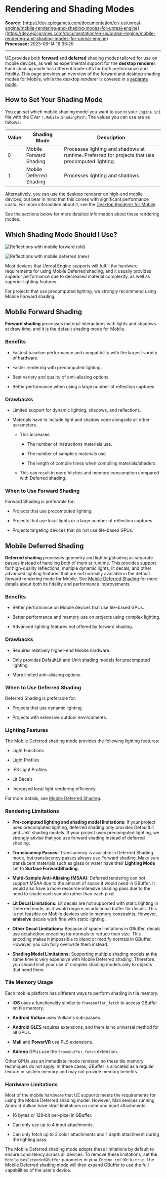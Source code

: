 # Rendering and Shading Modes

**Source:** [https://dev.epicgames.com/documentation/en-us/unreal-engine/mobile-rendering-and-shading-modes-for-unreal-engine](https://dev.epicgames.com/documentation/en-us/unreal-engine/mobile-rendering-and-shading-modes-for-unreal-engine)  
**Processed:** 2025-06-14 16:36:29

---

UE provides both **forward** and **deferred** shading modes tailored for use on mobile devices, as well as experimental support for the **desktop renderer**. Each shading mode has different trade-offs for both performance and fidelity. This page provides an overview of the forward and desktop shading modes for Mobile, while the desktop renderer is covered in a [separate guide](/documentation/en-us/unreal-engine/using-the-desktop-renderer-on-mobile-in-unreal-engine).

## How to Set Your Shading Mode

You can set which mobile shading model you want to use in your `Engine.ini` file with the CVar `r.Mobile.ShadingPath`. The values you can use are as follows:

| **Value** | **Shading Mode** | **Description** |
| --- | --- | --- |
| 0 | Mobile Forward Shading | Processes lighting and shadows at runtime. Preferred for projects that use precomputed lighting. |
| 1 | Mobile Deferred Shading | Processes lighting and shadows |

Alternatively, you can use the desktop renderer on high-end mobile devices, but bear in mind that this comes with significant performance costs. For more information about it, see the [Desktop Renderer for Mobile](/documentation/en-us/unreal-engine/using-the-desktop-renderer-on-mobile-in-unreal-engine).

See the sections below for more detailed information about these rendering modes.

## Which Shading Mode Should I Use?

![Reflections with mobile forward (old)](https://d1iv7db44yhgxn.cloudfront.net/documentation/images/c12c6cc9-df4f-4fcc-8fd4-732eae76e483/mobilerenderingold.png)

![Reflections with mobile deferred (new)](https://d1iv7db44yhgxn.cloudfront.net/documentation/images/3f0d1df0-4dc2-4b57-829b-52925d7ca13d/mobilerenderingnew.png)

Most devices that Unreal Engine supports will fulfill the hardware requirements for using Mobile Deferred shading, and it usually provides superior performance due to decreased material complexity, as well as superior lighting features.

For projects that use precomputed lighting, we strongly recommend using Mobile Forward shading.

## Mobile Forward Shading

**Forward shading** processes material interactions with lights and shadows at draw time, and it is the default shading mode for Mobile.

### Benefits

-   Fastest baseline performance and compatibility with the largest variety of hardware.
    
-   Faster rendering with precomputed lighting.
    
-   Best variety and quality of anti-aliasing options.
    
-   Better performance when using a large number of reflection captures.
    

### Drawbacks

-   Limited support for dynamic lighting, shadows, and reflections.
    
-   Materials have to include light and shadow code alongside all other parameters.
    
    -   This increases:
        
        -   The number of instructions materials use.
            
        -   The number of samplers materials use.
            
        -   The length of compile times when compiling materials/shaders.
            
    -   This can result in more hitches and memory consumption compared with Deferred shading.
        

### When to Use Forward Shading

Forward Shading is preferable for:

-   Projects that use precomputed lighting.
    
-   Projects that use local lights or a large number of reflection captures.
    
-   Projects targeting devices that do not use tile-based GPUs.
    

## Mobile Deferred Shading

**Deferred shading** processes geometry and lighting/shading as separate passes instead of handling both of them at runtime. This provides support for high-quality reflections, multiple dynamic lights, lit decals, and other advanced lighting features that are not normally available in the default forward rendering mode for Mobile. See [Mobile Deferred Shading](/documentation/en-us/unreal-engine/using-the-mobile-deferred-shading-mode-in-unreal-engine) for more details about both its fidelity and performance improvements.

### Benefits

-   Better performance on Mobile devices that use tile-based GPUs.
    
-   Better performance and memory use on projects using complex lighting.
    
-   Advanced lighting features not offered by forward shading.
    

### Drawbacks

-   Requires relatively higher-end Mobile hardware.
    
-   Only provides DefaultLit and Unlit shading models for precomputed lighting.
    
-   More limited anti-aliasing options.
    

### When to Use Deferred Shading

Deferred Shading is preferable for:

-   Projects that use dynamic lighting.
    
-   Projects with extensive outdoor environments.
    

### Lighting Features

The Mobile Deferred shading mode provides the following lighting features:

-   Light Functions
    
-   Light Profiles
    
-   IES Light Profiles
    
-   Lit Decals
    
-   Increased local light rendering efficiency.
    

For more details, see [Mobile Deferred Shading](/documentation/en-us/unreal-engine/using-the-mobile-deferred-shading-mode-in-unreal-engine).

### Rendering Limitations

-   **Pre-computed lighting and shading model limitations:** If your project uses precomputed lighting, deferred shading only provides DefaultLit and Unlit shading models. If your project uses precomputed lighting, we strongly advise that you use forward shading instead of deferred shading.
    
-   **Translucency Passes:** Translucency is available in Deferred Shading mode, but translucency passes always use Forward shading. Make sure translucent materials such as glass or water have their **Lighting Mode** set to **Surface ForwardShading**.
    
-   **Multi-Sample Anti-Aliasing (MSAA)**: Deferred rendering can not support MSAA due to the amount of space it would need in GBuffer. It would also have a more resource-intensive shading pass due to the need to shade each sample rather than each pixel.
    
-   **Lit Decal Limitations:** Lit decals are not supported with static lighting in Deferred mode, as it would require an additional buffer for decals. This is not feasible on Mobile devices ude to memory constraints. However, **emissive** decals work fine with static lighting.
    
-   **Other Decal Limitations:** Because of space limitations in GBuffer, decals use octahedron encoding for normals to reduce their size. This encoding makes it impossible to blend or modify normals in GBuffer. However, you can fully overwrite them instead.
    
-   **Shading Model Limitations:** Supporting multiple shading models at the same time is very expensive with Mobile Deferred shading. Therefore, you should limit your use of complex shading models only to objects that need them.
    

### Tile Memory Usage

Each mobile platform has different ways to perform shading in tile memory.

-   **iOS** uses a functionality similar to `framebuffer_fetch` to access GBuffer on tile memory.
    
-   **Android Vulkan** uses Vulkan's sub-passes.
    
-   **Android GLES** requires extensions, and there is no universal method for all GPUs.
    
-   **Mali** and **PowerVR** use PLS extensions.
    
-   **Adreno** GPUs use the `framebuffer_fetch` extension.
    

Other GPUs use an immediate-mode renderer, so these tile memory techniques do not apply. In these cases, GBuffer is allocated as a regular texture in system memory and may not provide memory benefits.

### Hardware Limitations

Most of the mobile hardware that UE supports meets the requirements for using the Mobile Deferred shading model. However, Mali devices running Android Vulkan have strict limitations on color and input attachments:

-   16 bytes or 128-bit per-pixel in GBuffer.
    
-   Can only use up to 4 input attachments.
    
-   Can only fetch up to 3 color attachments and 1 depth attachment during the lighting pass.
    

The Mobile Deferred shading mode adopts these limitations by default to ensure consistency across all devices. To remove these limitations, set the `MobileUsesExtendedGBuffer` parameter in your `Engine.ini` file to `true`. The Mobile Deferred shading mode will then expand GBuffer to use the full capabilities of the user's device.